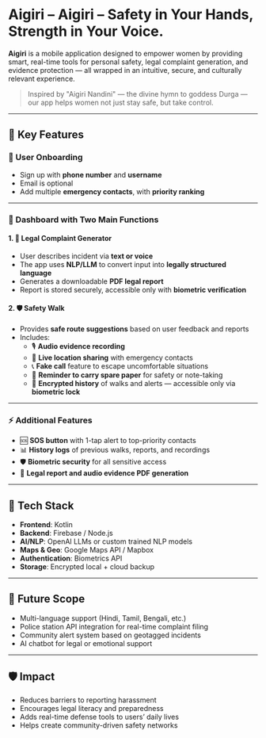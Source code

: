 # Aigiri – Aigiri – Safety in Your Hands, Strength in Your Voice.

**Aigiri** is a mobile application designed to empower women by providing smart, real-time tools for personal safety, legal complaint generation, and evidence protection — all wrapped in an intuitive, secure, and culturally relevant experience.

> Inspired by "Aigiri Nandini" — the divine hymn to goddess Durga — our app helps women not just stay safe, but take control.

---

## 🌟 Key Features

### 🔐 User Onboarding
- Sign up with **phone number** and **username**
- Email is optional
- Add multiple **emergency contacts**, with **priority ranking**

---

### 🧭 Dashboard with Two Main Functions

#### 1. 🚨 Legal Complaint Generator
- User describes incident via **text or voice**
- The app uses **NLP/LLM** to convert input into **legally structured language**
- Generates a downloadable **PDF legal report**
- Report is stored securely, accessible only with **biometric verification**

#### 2. 🛡️ Safety Walk
- Provides **safe route suggestions** based on user feedback and reports
- Includes:
  - 🎙️ **Audio evidence recording**
  - 📍 **Live location sharing** with emergency contacts
  - 📞 **Fake call** feature to escape uncomfortable situations
  - 📝 **Reminder to carry spare paper** for safety or note-taking
  - 🔐 **Encrypted history** of walks and alerts — accessible only via **biometric lock**

---

### ⚡ Additional Features
- 🆘 **SOS button** with 1-tap alert to top-priority contacts
- 📊 **History logs** of previous walks, reports, and recordings
- 🛡️ **Biometric security** for all sensitive access
- 📄 **Legal report and audio evidence PDF generation**

---

## 🔧 Tech Stack
- **Frontend**: Kotlin
- **Backend**: Firebase / Node.js
- **AI/NLP**: OpenAI LLMs or custom trained NLP models
- **Maps & Geo**: Google Maps API / Mapbox
- **Authentication**: Biometrics API
- **Storage**: Encrypted local + cloud backup

---

## 🚀 Future Scope
- Multi-language support (Hindi, Tamil, Bengali, etc.)
- Police station API integration for real-time complaint filing
- Community alert system based on geotagged incidents
- AI chatbot for legal or emotional support

---

## 🛡️ Impact
- Reduces barriers to reporting harassment
- Encourages legal literacy and preparedness
- Adds real-time defense tools to users’ daily lives
- Helps create community-driven safety networks




